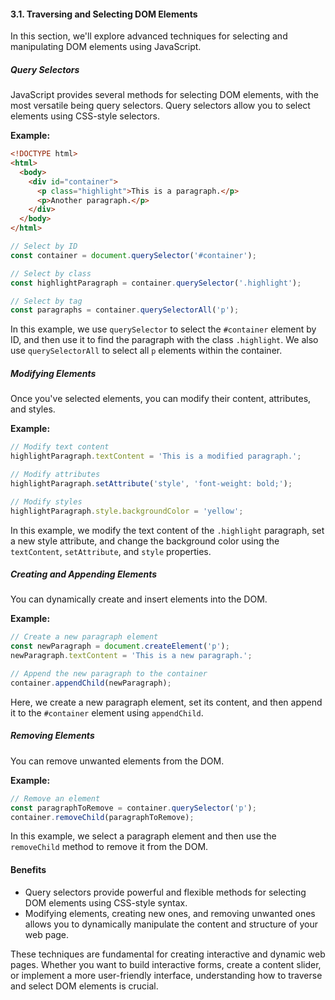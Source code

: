 #### 3.1. Traversing and Selecting DOM Elements

In this section, we'll explore advanced techniques for selecting and manipulating DOM elements using JavaScript.

##### Query Selectors

JavaScript provides several methods for selecting DOM elements, with the most versatile being query selectors. Query selectors allow you to select elements using CSS-style selectors.

**Example:**

```html
<!DOCTYPE html>
<html>
  <body>
    <div id="container">
      <p class="highlight">This is a paragraph.</p>
      <p>Another paragraph.</p>
    </div>
  </body>
</html>
```

```javascript
// Select by ID
const container = document.querySelector('#container');

// Select by class
const highlightParagraph = container.querySelector('.highlight');

// Select by tag
const paragraphs = container.querySelectorAll('p');
```

In this example, we use `querySelector` to select the `#container` element by ID, and then use it to find the paragraph with the class `.highlight`. We also use `querySelectorAll` to select all `p` elements within the container.

##### Modifying Elements

Once you've selected elements, you can modify their content, attributes, and styles.

**Example:**

```javascript
// Modify text content
highlightParagraph.textContent = 'This is a modified paragraph.';

// Modify attributes
highlightParagraph.setAttribute('style', 'font-weight: bold;');

// Modify styles
highlightParagraph.style.backgroundColor = 'yellow';
```

In this example, we modify the text content of the `.highlight` paragraph, set a new style attribute, and change the background color using the `textContent`, `setAttribute`, and `style` properties.

##### Creating and Appending Elements

You can dynamically create and insert elements into the DOM.

**Example:**

```javascript
// Create a new paragraph element
const newParagraph = document.createElement('p');
newParagraph.textContent = 'This is a new paragraph.';

// Append the new paragraph to the container
container.appendChild(newParagraph);
```

Here, we create a new paragraph element, set its content, and then append it to the `#container` element using `appendChild`.

##### Removing Elements

You can remove unwanted elements from the DOM.

**Example:**

```javascript
// Remove an element
const paragraphToRemove = container.querySelector('p');
container.removeChild(paragraphToRemove);
```

In this example, we select a paragraph element and then use the `removeChild` method to remove it from the DOM.

#### Benefits

- Query selectors provide powerful and flexible methods for selecting DOM elements using CSS-style syntax.
- Modifying elements, creating new ones, and removing unwanted ones allows you to dynamically manipulate the content and structure of your web page.

These techniques are fundamental for creating interactive and dynamic web pages. Whether you want to build interactive forms, create a content slider, or implement a more user-friendly interface, understanding how to traverse and select DOM elements is crucial.
